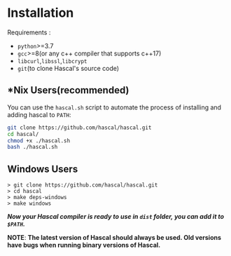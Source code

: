 # Installation
Requirements :
- `python`>=3.7
- `gcc`>=8(or any c++ compiler that supports c++17)
- `libcurl`,`libssl`,`libcrypt`
- `git`(to clone Hascal's source code)

## *Nix Users(recommended)
You can use the `hascal.sh` script to automate the process of installing and adding hascal to `PATH`:
```bash
git clone https://github.com/hascal/hascal.git
cd hascal/
chmod +x ./hascal.sh
bash ./hascal.sh
```

## Windows Users 
```
> git clone https://github.com/hascal/hascal.git
> cd hascal
> make deps-windows
> make windows
```
***Now your Hascal compiler is ready to use in `dist` folder, you can add it to `$PATH`.***

**NOTE**: **The latest version of Hascal should always be used. Old versions have bugs when running binary versions of Hascal.**